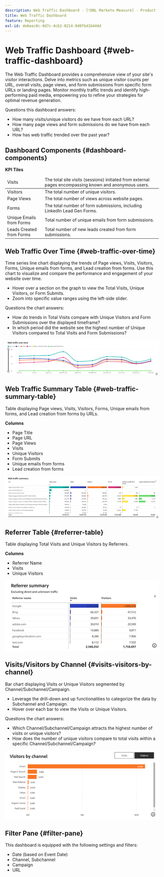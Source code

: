 ```yaml
---
description: Web Traffic Dashboard - [!DNL Marketo Measure] - Product
title: Web Traffic Dashboard
feature: Reporting
exl-id: de6eec0c-9d7c-4cb2-8214-9d0fb41b444d
---
```

# Web Traffic Dashboard {#web-traffic-dashboard}

The Web Traffic Dashboard provides a comprehensive view of your site's visitor interactions. Delve into metrics such as unique visitor counts per URL, overall visits, page views, and form submissions from specific form URLs or landing pages. Monitor monthly traffic trends and identify high-performing paid media, empowering you to refine your strategies for optimal revenue generation.

Questions this dashboard answers:

* How many visits/unique visitors do we have from each URL?
* How many page views and form submissions do we have from each URL?
* How has web traffic trended over the past year?

## Dashboard Components {#dashboard-components}

**KPI Tiles**

<table>
<thead>
  <tr>
    <td>Visits</td>
    <td>The total site visits (sessions) initiated from external pages encompassing known and anonymous users.</td>
  </tr>
</thead>
<tbody>
  <tr>
    <td>Visitors</td>
    <td>The total number of unique visitors.</td>
  </tr>
  <tr>
    <td>Page Views</td>
    <td>The total number of views across website pages.</td>
  </tr>
  <tr>
    <td>Forms</td>
    <td>The total number of form submissions, including LinkedIn Lead Gen Forms.</td>
  </tr>
  <tr>
    <td>Unique Emails from Forms</td>
    <td>Total number of unique emails from form submissions.</td>
  </tr>
  <tr>
    <td>Leads Created from Forms</td>
    <td>Total number of new leads created from form submissions.</td>
  </tr>
</tbody>
</table>

## Web Traffic Over Time {#web-traffic-over-time}

Time series line chart displaying the trends of Page views, Visits, Visitors, Forms, Unique emails from forms, and Lead creation from forms. Use this chart to visualize and compare the performance and engagement of your website over time.

* Hover over a section on the graph to view the Total Visits, Unique Visitors, or Form Submits.
* Zoom into specific value ranges using the left-side slider.

Questions the chart answers:

* How do trends in Total Visits compare with Unique Visitors and Form Submissions over the displayed timeframe?
* In which period did the website see the highest number of Unique Visitors compared to Total Visits and Form Submissions?

![](assets/web-traffic-dashboard-1.png)

## Web Traffic Summary Table {#web-traffic-summary-table}

Table displaying Page views, Visits, Visitors, Forms, Unique emails from forms, and Lead creation from forms by URLs.

**Columns**

* Page Title
* Page URL
* Page Views
* Visits
* Unique Visitors
* Form Submits
* Unique emails from forms
* Lead creation from forms

![](assets/web-traffic-dashboard-2.png)

## Referrer Table {#referrer-table}

Table displaying Total Visits and Unique Visitors by Referrers. 

**Columns**

* Referrer Name
* Visits
* Unique Visitors

![](assets/web-traffic-dashboard-3.png)

## Visits/Visitors by Channel {#visits-visitors-by-channel}

Bar chart displaying Visits or Unique Visitors segmented by Channel/Subchannel/Campaign.

* Leverage the drill-down and up functionalities to categorize the data by Subchannel and Campaign.
* Hover over each bar to view the Visits or Unique Visitors.

Questions the chart answers:

* Which Channel/Subchannel/Campaign attracts the highest number of visits or unique visitors?
* How does the number of unique visitors compare to total visits within a specific Channel/Subchannel/Campaign?

![](assets/web-traffic-dashboard-4.png)

## Filter Pane {#filter-pane}

This dashboard is equipped with the following settings and filters:

* Date (based on Event Date)
* Channel, Subchannel
* Campaign
* URL
